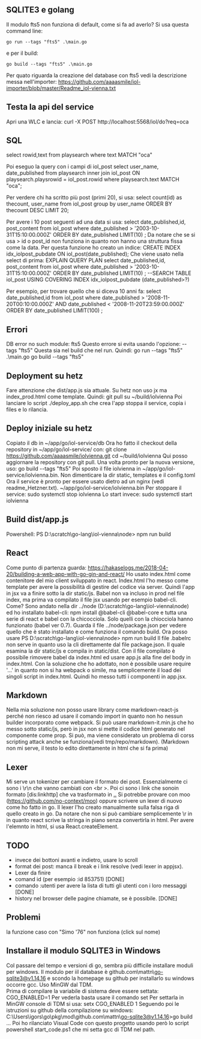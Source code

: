 ## SQLITE3 e golang
Il modulo fts5 non  funziona di default, come si fa ad averlo?
Si usa questa command line:

    go run --tags "fts5" .\main.go
e per il build:

    go build --tags "fts5" .\main.go


Per quato riguarda la creazione del database con fts5 vedi la descrizione messa nell'importer:
https://github.com/aaaasmile/iol-importer/blob/master/Readme_iol-vienna.txt


## Testa la api del service
Apri una WLC e lancia:
curl -X POST http://localhost:5568/iol/do?req=oca

## SQL
select rowid,text from playsearch where text MATCH "oca"

Poi eseguo la query con i campi di iol_post
select user_name, date_published from playsearch inner join iol_post ON playsearch.playsrowid = iol_post.rowid where playsearch.text MATCH "oca";

Per verdere chi ha scritto più post (primi 20), si usa:
select count(id) as thecount, user_name from iol_post group by user_name ORDER BY thecount DESC LIMIT 20;

Per avere i 10 post seguenti ad una data si usa:
select date_published,id, post_content from iol_post where date_published > '2003-10-31T15:10:00.000Z' ORDER BY date_published  LIMIT(10) ;
Da notare che se si usa > id o post_id non funziona in quanto non hanno una struttura fissa come la data.
Per questa funzione ho creato un indice:
CREATE INDEX idx_iolpost_pubdate ON iol_post(date_published);
Che viene usato nella select di prima:
EXPLAIN QUERY PLAN select date_published,id, post_content from iol_post where date_published > '2003-10-31T15:10:00.000Z' ORDER BY date_published  LIMIT(10) ;
--SEARCH TABLE iol_post USING COVERING INDEX idx_iolpost_pubdate (date_published>?)


Per esempio, per trovare quello che si diceva 10 anni fa:
select date_published,id from iol_post where date_published > '2008-11-20T00:10:00.000Z' AND date_published < '2008-11-20T23:59:00.000Z' ORDER BY date_published  LIMIT(100) ;

## Errori
DB error  no such module: fts5
Questo errore si evita usando l'opzione: --tags "fts5"
Questa sia nel build che nel run. Quindi:
go run --tags "fts5"  .\main.go
go build --tags "fts5"

## Deployment su hetz
Fare attenzione che dist/app.js sia attuale. Su hetz non uso jx ma index_prod.html come template. Quindi:
git pull su ~/build/iolvienna
Poi lanciare lo script ./deploy_app.sh che crea l'app stoppa il service, copia i files e lo rilancia.

## Deploy iniziale su hetz
Copiato il db in ~/app/go/iol-service/db
Ora ho fatto il checkout della repository in ~/app/go/iol-service/ con:
git clone https://github.com/aaaasmile/iolvienna.git
cd ~/build/iolvienna
Qui posso aggiornare la repository con git pull. Una volta pronto per la nuova versione, uso:
go build --tags "fts5"
Poi sposto il file iolvienna in ~/app/go/iol-service/iolvienna.bin. Non dimenticare la dir static, templates e il config.toml
Ora il service è pronto per essere usato dietro ad un nginx (vedi readme_Hetzner.txt).
~/app/go/iol-service/iolvienna.bin
Per stoppare il service:
sudo systemctl stop iolvienna
Lo start invece:
sudo systemctl start iolvienna

## Build dist/app.js
Powershell:
PS D:\scratch\go-lang\iol-vienna\node> npm run build

## React
Come punto di partenza guarda: https://hakaselogs.me/2018-04-20/building-a-web-app-with-go-gin-and-react/
Ho usato index.html come contenitore del mio client sviluppato in react. Index.html l'ho messo come template
per avere la possibilità di gestire del codice via server. Quindi l'app in jsx va a finire sotto la dir
static/js. Babel non va incluso in prod nel file index, ma prima va compilato il file jsx usando per esempio
babel-cli. Come? Sono andato nella dir ../node (D:\scratch\go-lang\iol-vienna\node) ed ho installato babel-cli:
npm install @babel-cli @babel-core 
e tutta una serie di react e babel con la chicocciola. Solo quelli con la chiocciola hanno funzionato (babel ver 0.7).
Guarda il file ../node/package.json per vedere quello che è stato installato e come funziona il comando build.
Ora posso usare 
PS D:\scratch\go-lang\iol-vienna\node> npm run build
Il file .babelrc non serve in quanto uso la cli direttamente dal file package.json.
Il quale esamina la dir static/js e compila in static/dist.
Con il file compilato è possibile rimovere babel da index.html ed usare app.js alla fine del body in index.html.
Con la soluzione che ho adottato, non è possibile usare require '...' in quanto non si ha webpack o simile, 
ma semplicemente il load dei singoli script in index.html. Quindi ho messo tutti i componenti in app.jsx.

## Markdown
Nella mia soluzione non posso usare library come markdown-react-js perché non riesco ad usare il comando import
in quanto non ho nessun builder incorporato come webpack.
Si può usare markdown-it.min.js che ho messo sotto static/js, però in jsx non si mette il codice html generato
nel componente come prop. Si può, ma viene considerato un problema di corss scripting attack anche se funziona(vedi tmp/repo/markdown). 
(Markdown non mi serve, il testo lo edito direttamente in html che si fa prima)

## Lexer
Mi serve un tokenizer per cambiare il formato dei post. Essenzialmente ci sono i \r\n che vanno cambiati con <br \>.
Poi ci sono i link che sonoin formato [dis:linkhttp] che va trasformato in <a href="..">..</a>
Si potrebbe provare con moo (https://github.com/no-context/moo) oppure scrivere un lexer di nuovo come ho fatto in go.
Il lexer l'ho creato manualmente sulla falsa riga di quello creato in go.
Da notare che non si può cambiare semplicemente \r in <br /> in quanto react scrive la stringa in piano
senza convertirla in html. Per avere l'elemnto in html, si usa React.createElement.

## TODO
- invece dei bottoni avanti e indietro, usare lo scroll
- format dei post: manca il break e i link resolve (vedi lexer in appjsx).
- Lexer da finire
- comand id (per esempio :id 853751) [DONE]
- comando :utenti per avere la lista di tutti gli utenti con i loro messaggi [DONE]
- history nel browser delle pagine chiamate, se è possibile. [DONE]

## Problemi
la funzione caso con "Simo '76" non funziona (click sul nome)

## Installare il modulo SQLITE3 in Windows
Col passare del tempo e versioni di go, sembra più difficile installare moduli per windows.
Il modulo per iil database è github.com\mattn\go-sqlite3@v1.14.16
e scondo la homepage su github per installarlo su windows occorre gcc.
Uso MinGW dal TDM.   
Prima di compilare la variabile di sistema deve essere settata:
CGO_ENABLED=1
Per vederla basta usare il comando 
set
Per settarla in MinGW console di TDM si usa:
setx CGO_ENABLED 1
Seguendo poi le istruzioni su github della compilazione su windows:
C:\Users\igors\go\pkg\mod\github.com\mattn\go-sqlite3@v1.14.16>go build ...
Poi ho rilanciato Visual Code con questo progetto usando però lo script powershell
start_code.ps1 che mi setta gcc di TDM nel path. 